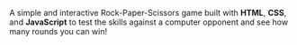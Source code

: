 A simple and interactive Rock-Paper-Scissors game built with **HTML**, **CSS**, and **JavaScript** to test the skills against a computer opponent and see how many rounds you can win!
